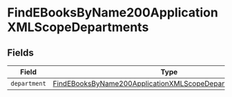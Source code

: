 # FindEBooksByName200ApplicationXMLScopeDepartments


## Fields

| Field                                                                                                                                                 | Type                                                                                                                                                  | Required                                                                                                                                              | Description                                                                                                                                           |
| ----------------------------------------------------------------------------------------------------------------------------------------------------- | ----------------------------------------------------------------------------------------------------------------------------------------------------- | ----------------------------------------------------------------------------------------------------------------------------------------------------- | ----------------------------------------------------------------------------------------------------------------------------------------------------- |
| `department`                                                                                                                                          | [FindEBooksByName200ApplicationXMLScopeDepartmentsDepartment](../../models/operations/findebooksbyname200applicationxmlscopedepartmentsdepartment.md) | :heavy_minus_sign:                                                                                                                                    | N/A                                                                                                                                                   |